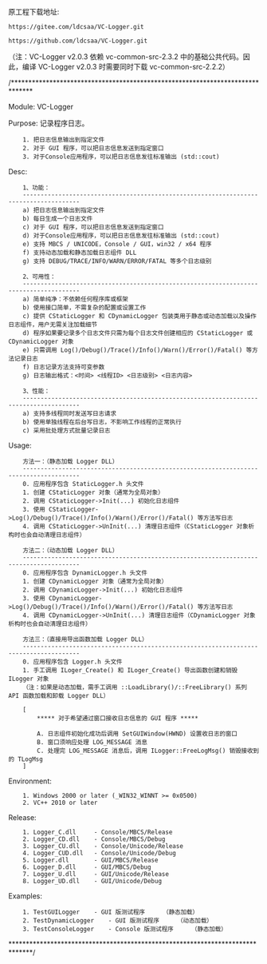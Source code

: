 原工程下载地址:

	https://gitee.com/ldcsaa/VC-Logger.git
	
	https://github.com/ldcsaa/VC-Logger.git

（注：VC-Logger v2.0.3 依赖 vc-common-src-2.3.2 中的基础公共代码。因此，编译 VC-Logger v2.0.3 时需要同时下载 vc-common-src-2.2.2）

/******************************************************************************

Module:  VC-Logger

Purpose: 记录程序日志。

		1. 把日志信息输出到指定文件
		2. 对于 GUI 程序，可以把日志信息发送到指定窗口
		3. 对于Console应用程序，可以把日志信息发往标准输出 (std::cout)

Desc:

		1、功能：
		--------------------------------------------------------------------------------------
		a) 把日志信息输出到指定文件
		b) 每日生成一个日志文件
		c) 对于 GUI 程序，可以把日志信息发送到指定窗口
		d) 对于Console应用程序，可以把日志信息发往标准输出 (std::cout)
		e) 支持 MBCS / UNICODE，Console / GUI，win32 / x64 程序
		f) 支持动态加载和静态加载日志组件 DLL
		g) 支持 DEBUG/TRACE/INFO/WARN/ERROR/FATAL 等多个日志级别
		
		2、可用性：
		--------------------------------------------------------------------------------------
		a) 简单纯净：不依赖任何程序库或框架
		b) 使用接口简单，不需复杂的配置或设置工作
		c) 提供 CStaticLogger 和 CDynamicLogger 包装类用于静态或动态加载以及操作日志组件，用户无需关注加载细节
		d) 程序如果要记录多个日志文件只需为每个日志文件创建相应的 CStaticLogger 或 CDynamicLogger 对象
		e) 只需调用 Log()/Debug()/Trace()/Info()/Warn()/Error()/Fatal() 等方法记录日志
		f) 日志记录方法支持可变参数
		g) 日志输出格式：<时间> <线程ID> <日志级别> <日志内容>
		
		3、性能：
		--------------------------------------------------------------------------------------
		a) 支持多线程同时发送写日志请求
		b) 使用单独线程在后台写日志，不影响工作线程的正常执行
		c) 采用批处理方式批量记录日志

Usage:

		方法一：（静态加载 Logger DLL）
		--------------------------------------------------------------------------------------
		0. 应用程序包含 StaticLogger.h 头文件
		1. 创建 CStaticLogger 对象（通常为全局对象）
		2. 调用 CStaticLogger->Init(...) 初始化日志组件
		3. 使用 CStaticLogger->Log()/Debug()/Trace()/Info()/Warn()/Error()/Fatal() 等方法写日志
		4. 调用 CStaticLogger->UnInit(...) 清理日志组件（CStaticLogger 对象析构时也会自动清理日志组件）

		方法二：（动态加载 Logger DLL）
		--------------------------------------------------------------------------------------
		0. 应用程序包含 DynamicLogger.h 头文件
		1. 创建 CDynamicLogger 对象（通常为全局对象）
		2. 调用 CDynamicLogger->Init(...) 初始化日志组件
		3. 使用 CDynamicLogger->Log()/Debug()/Trace()/Info()/Warn()/Error()/Fatal() 等方法写日志
		4. 调用 CDynamicLogger->UnInit(...) 清理日志组件（CDynamicLogger 对象析构时也会自动清理日志组件）

		方法三：（直接用导出函数加载 Logger DLL）
		--------------------------------------------------------------------------------------
		0. 应用程序包含 Logger.h 头文件
		1. 手工调用 ILoger_Create() 和 ILoger_Create() 导出函数创建和销毁 ILogger 对象 
		（注：如果是动态加载，需手工调用 ::LoadLibrary()/::FreeLibrary() 系列 API 函数加载和卸载 Logger DLL）
		
		[
			***** 对于希望通过窗口接收日志信息的 GUI 程序 *****

			A. 日志组件初始化成功后调用 SetGUIWindow(HWND) 设置收日志的窗口
			B. 窗口须响应处理 LOG_MESSAGE 消息
			C. 处理完 LOG_MESSAGE 消息后，调用 ILogger::FreeLogMsg() 销毁接收到的 TLogMsg 
		]

Environment:

		1. Windows 2000 or later (_WIN32_WINNT >= 0x0500)
		2. VC++ 2010 or later

Release:

		1. Logger_C.dll		- Console/MBCS/Release
		2. Logger_CD.dll	- Console/MBCS/Debug
		3. Logger_CU.dll	- Console/Unicode/Release
		4. Logger_CUD.dll	- Console/Unicode/Debug
		5. Logger.dll		- GUI/MBCS/Release
		6. Logger_D.dll		- GUI/MBCS/Debug
		7. Logger_U.dll		- GUI/Unicode/Release
		8. Logger_UD.dll	- GUI/Unicode/Debug

Examples:

		1. TestGUILogger	- GUI 版测试程序		（静态加载）
		2. TestDynamicLogger	- GUI 版测试程序		（动态加载）
		3. TestConsoleLogger	- Console 版测试程序		（静态加载）

******************************************************************************/
